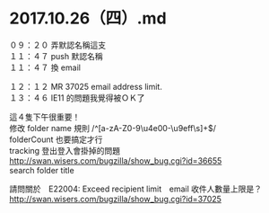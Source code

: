# 2017.10.26（四）.md

０９：２０ 弄默認名稱這支  
１１：４７ push 默認名稱  
１１：４７ 換 email  

１２：１２ MR 37025 email address limit.  
１３：４６ IE11 的問題我覺得被ＯＫ了  


這４隻下午很重要！  
修改 folder name 規則  /^[a-zA-Z0-9\u4e00-\u9eff\s]+$/  
folderCount 也要搞定才行  
tracking 登出登入會掛掉的問題  
http://swan.wisers.com/bugzilla/show_bug.cgi?id=36655  
search folder title   

請問關於　E22004: Exceed recipient limit　email 收件人數量上限是？  
http://swan.wisers.com/bugzilla/show_bug.cgi?id=37025  

